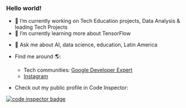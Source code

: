 <!-- ### Hi there 👋 -->

<!--
**leslysandra/leslysandra** is a ✨ _special_ ✨ repository because its `README.md` (this file) appears on your GitHub profile.
-->

<h3>Hello world!</h3>

- 🔭 I’m currently working on Tech Education projects, Data Analysis & leading Tech Projects
- 🌱 I’m currently learning more about TensorFlow
<!--  - 👯 I’m looking to collaborate on ...
- 🤔 I’m looking for help with ... -->
- 💬 Ask me about AI, data science, education, Latin America
- Find me around 🌎:
  * Tech communities: [Google Developer Expert](https://twitter.com/GoogleDevExpert)
  * [Instagram](https://www.instagram.com/leslysandra)

- Check out my public profile in Code Inspector:
<a href="https://frontend.code-inspector.com/public/user/github/leslysandra">
   <img src="https://code-inspector.com/public/badge/user/github/leslysandra" alt="code inspector badge" />
</a>


<!--
- 📫 How to reach me:
- 😄 Pronouns: ...
- ⚡ Fun fact: ... -->

